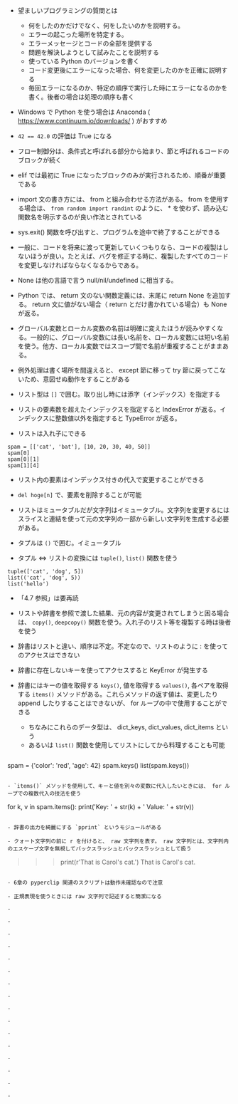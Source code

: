 - 望ましいプログラミングの質問とは
  - 何をしたのかだけでなく、何をしたいのかを説明する。
  - エラーの起こった場所を特定する。
  - エラーメッセージとコードの全部を提供する
  - 問題を解決しようとして試みたことを説明する
  - 使っている Python のバージョンを書く
  - コード変更後にエラーになった場合、何を変更したのかを正確に説明する
  - 毎回エラーになるのか、特定の順序で実行した時にエラーになるのかを書く。後者の場合は処理の順序も書く

- Windows で Python を使う場合は Anaconda ( https://www.continuum.io/downloads/ ) がおすすめ

- `42 == 42.0` の評価は True になる

- フロー制御分は、条件式と呼ばれる部分から始まり、節と呼ばれるコードのブロックが続く

- elif では最初に True になったブロックのみが実行されるため、順番が重要である

- import 文の書き方には、 from と組み合わせる方法がある。 from を使用する場合は、 `from random import randint` のように、 * を使わず、読み込む関数名を明示するのが良い作法とされている

- sys.exit() 関数を呼び出すと、プログラムを途中で終了することができる

- 一般に、コードを将来に渡って更新していくつもりなら、コードの複製はしないほうが良い。たとえば、バグを修正する時に、複製したすべてのコードを変更しなければならなくなるからである。

- None は他の言語で言う null/nil/undefined に相当する。

- Python では、 return 文のない関数定義には、末尾に return None を追加する。 return 文に値がない場合（ return とだけ書かれている場合）も None が返る。

- グローバル変数とローカル変数の名前は明確に変えたほうが読みやすくなる。一般的に、グローバル変数には長い名前を、ローカル変数には短い名前を使う。他方、ローカル変数ではスコープ間で名前が重複することがままある。

- 例外処理は書く場所を間違えると、 except 節に移って try 節に戻ってこないため、意図せぬ動作をすることがある

- リスト型は `[]` で囲む。取り出し時には添字（インデックス）を指定する

- リストの要素数を超えたインデックスを指定すると IndexError が返る。インデックスに整数値以外を指定すると TypeError が返る。

- リストは入れ子にできる
```
spam = [['cat', 'bat'], [10, 20, 30, 40, 50]]
spam[0]
spam[0][1]
spam[1][4]
```

- リスト内の要素はインデックス付きの代入で変更することができる

- `del hoge[n]` で、要素を削除することが可能

- リストはミュータブルだが文字列はイミュータブル。文字列を変更するにはスライスと連結を使って元の文字列の一部から新しい文字列を生成する必要がある。

- タプルは `()` で囲む。イミュータブル

- タプル <=> リストの変換には `tuple()`, `list()` 関数を使う
```
tuple(['cat', 'dog', 5])
list(('cat', 'dog', 5))
list('hello')
```

- 「4.7 参照」は要再読

- リストや辞書を参照で渡した結果、元の内容が変更されてしまうと困る場合は、 `copy()`, `deepcopy()` 関数を使う。入れ子のリスト等を複製する時は後者を使う

- 辞書はリストと違い、順序は不定。不定なので、リストのように : を使ってのアクセスはできない

- 辞書に存在しないキーを使ってアクセスすると KeyError が発生する

- 辞書にはキーの値を取得する `keys()`, 値を取得する `values()`, 各ペアを取得する `items()` メソッドがある。これらメソッドの返す値は、変更したり append したりすることはできないが、 for ループの中で使用することができる
  - ちなみにこれらのデータ型は、 dict_keys, dict_values, dict_items という
  - あるいは `list()` 関数を使用してリストにしてから料理することも可能
  ```
spam = {'color': 'red', 'age': 42}
spam.keys()
list(spam.keys())
  ```

- `items()` メソッドを使用して、キーと値を別々の変数に代入したいときには、 for ループでの複数代入の技法を使う
```
for k, v in spam.items():
    print('Key: ' + str(k) + ' Value: ' + str(v))
```

- 辞書の出力を綺麗にする `pprint` というモジュールがある

- クォート文字列の前に r を付けると、 raw 文字列を表す。 raw 文字列とは、文字列内のエスケープ文字を無視してバックスラッシュとバックスラッシュとして扱う
```
>>> print(r'That is Carol\'s cat.')
That is Carol\'s cat.
```

- 6章の pyperclip 関連のスクリプトは動作未確認なので注意

- 正規表現を使うときには raw 文字列で記述すると簡潔になる

- 

- 

- 

- 

- 

- 

- 

- 

- 

- 

- 

- 

- 

- 

- 

- 

